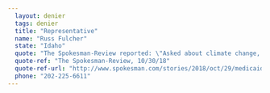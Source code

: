 ```yaml
---
  layout: denier
  tags: denier
  title: "Representative"
  name: "Russ Fulcher"
  state: "Idaho"
  quote: "The Spokesman-Review reported: \"Asked about climate change, Fulcher said he believes 'in the cycle that’s happened since the beginning of time,' and said wildfires in Idaho and other states are a significant contributor of carbon emissions. 'Don’t be misled – if you take a look at this over the past thousand years, you’ll see a cycle up, a cycle down,' he said.\""
  quote-ref: "The Spokesman-Review, 10/30/18"
  quote-ref-url: "http://www.spokesman.com/stories/2018/oct/29/medicaid-immigration-climate-top-idaho-1st-distric/"
  phone: "202-225-6611"
---
```

